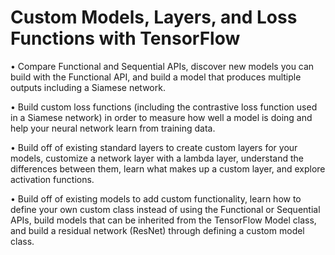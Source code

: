 # Custom Models, Layers, and Loss Functions with TensorFlow

• Compare Functional and Sequential APIs, discover new models you can build with the Functional API, and build a model that produces multiple outputs including a Siamese network.

• Build custom loss functions (including the contrastive loss function used in a Siamese network) in order to measure how well a model is doing and help your neural network learn from training data. 

• Build off of existing standard layers to create custom layers for your models, customize a network layer with a lambda layer, understand the differences between them, learn what makes up a custom layer, and explore activation functions. 

• Build off of existing models to add custom functionality, learn how to define your own custom class instead of using the Functional or Sequential APIs, build models that can be inherited from the TensorFlow Model class, and build a residual network (ResNet) through defining a custom model class. 
